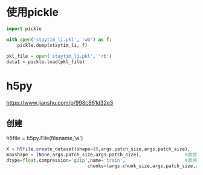 # 使用pickle

```python
import pickle

with open('staytim_li.pkl', 'wb') as f:
    pickle.dump(staytim_li, f)
        
pkl_file = open('staytim_li.pkl', 'rb')
data1 = pickle.load(pkl_file)
```

# h5py

<https://www.jianshu.com/p/998c861d32e3>

## 创建

h5file = h5py.File(filename,'w')
```python
X = h5file.create_dataset(shape=(0,args.patch_size,args.patch_size),　            #数据集的维度
maxshape = (None,args.patch_size,args.patch_size),                #数据集的允许最大维度　
dtype=float,compression='gzip',name='train',                      #数据类型、是否压缩，以及数据集的名字
                              chunks=(args.chunk_size,args.patch_size,args.patch_size))         #分块存储，每一分块的大小
```
## 
